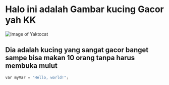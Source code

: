 # Halo ini adalah Gambar kucing Gacor yah KK
![Image of Yaktocat](https://octodex.github.com/images/yaktocat.png)
## Dia adalah kucing yang sangat gacor banget sampe bisa makan 10 orang tanpa harus membuka mulut
``` python
var myVar = "Hello, world!";
```
